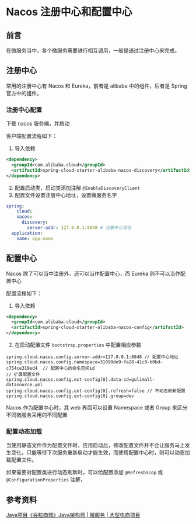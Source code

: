 # Nacos 注册中心和配置中心


## 前言

在微服务当中，各个微服务需要进行相互调用，一般是通过注册中心来完成。

## 注册中心

常用的注册中心有 Nacos 和 Eureka，前者是 alibaba 中的组件，后者是 Spring 官方中的组件。

### 注册中心配置

下载 nacos 服务端，并启动

客户端配置流程如下：

1. 导入依赖

```xml
<dependency>
  <groupId>com.alibaba.cloud</groupId>
  <artifactId>spring-cloud-starter-alibaba-nacos-discovery</artifactId>
</dependency>
```

2. 配置启动类，启动类添加注解 `@EnableDiscoveryClient`
3. 配置文件设置注册中心地址，设置微服务名字

```yml
spring:  
	cloud:
    nacos:
      discovery:
        server-addr: 127.0.0.1:8848 # 注册中心地址
  application:
    name: app-name
```

## 配置中心

Nacos 除了可以当中注册外，还可以当作配置中心，而 Eureka 则不可以当作配置中心

配置流程如下：

1. 导入依赖

```xml
<dependency>
  <groupId>com.alibaba.cloud</groupId>
  <artifactId>spring-cloud-starter-alibaba-nacos-config</artifactId>
</dependency>
```

2. 在启动配置文件 `bootstrap.properties` 中配置相应参数

```properties
spring.cloud.nacos.config.server-addr=127.0.0.1:8848 // 配置中心地址
spring.cloud.nacos.config.namespace=31098de9-fa28-41c9-b0bd-c754ce319ed4  // 配置中心的命名空间id
// 扩展配置文件
spring.cloud.nacos.config.ext-config[0].data-id=gulimall-datasource.yml 
spring.cloud.nacos.config.ext-config[0].refresh=false // 不动态刷新配置
spring.cloud.nacos.config.ext-config[0].group=dev

```

Nacos 作为配置中心时，其 web 界面可以设置 Namespace 或者 Group 来区分不同微服务采用的不同配置 

### 配置动态加载

当使用静态文件作为配置文件时，应用启动后，修改配置文件并不会让服务马上发生变化，只能等待下次服务重新启动才能生效，而使用配置中心时，则可以动态加载配置文件。

如果需要对配置类进行动态刷新时，可以给配置添加 `@RefreshScop` 或 `@ConfigurationProperties` 注解，

## 参考资料

[Java项目《谷粒商城》Java架构师 | 微服务 | 大型电商项目](https://www.bilibili.com/video/BV1np4y1C7Yf?p=1&vd_source=b6eb6fd64ed675d7acddef5b0467fac9)

